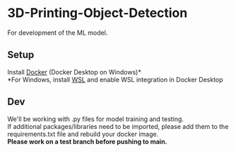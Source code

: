 # 3D-Printing-Object-Detection

For development of the ML model.

## Setup
Install [Docker](https://www.docker.com/) (Docker Desktop on Windows)*\
*For Windows, install [WSL](https://learn.microsoft.com/en-us/windows/wsl/install) and enable WSL integration in Docker Desktop

## Dev
We'll be working with .py files for model training and testing.\
If additional packages/libraries need to be imported, please add them to the requirements.txt file and rebuild your docker image.\
**Please work on a test branch before pushing to main.**
